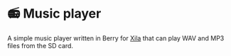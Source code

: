 # 📻 Music player

A simple music player written in Berry for [Xila](https://xila.dev) that can play WAV and MP3 files from the SD card.
